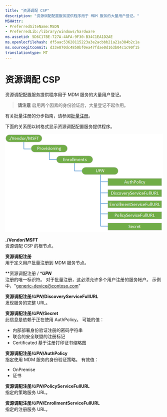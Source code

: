 ```yaml
---
title: "资源调配 CSP"
description: "资源调配配置服务提供程序用于 MDM 服务的大量用户登记。"
MSHAttr:
- PreferredSiteName:MSDN
- PreferredLib:/library/windows/hardware
ms.assetid: 5D6C17BE-727A-4AFA-9F30-B34C1EA1D2AE
ms.openlocfilehash: df5aac53628115223a3e2acbbb21a21a384b2c1a
ms.sourcegitcommit: d33e870dc4850bf0ea47fdae0d163b04c1c90f15
translationtype: MT
---
```

# <a name="provisioning-csp"></a>资源调配 CSP


资源调配配置服务提供程序用于 MDM 服务的大量用户登记。

> **请注意** 启用两个因素的身份验证后，大量登记不起作用。

 

有关批量注册的分步指南，请参阅[批量注册](bulk-enrollment-using-windows-provisioning-tool.md)。

下面的关系图以树格式显示资源调配配置服务提供程序。

![资源调配 csp 图](images/provisioning-csp-provisioning.png)

<a href="" id="--vendor-msft"></a>**./Vendor/MSFT**  
资源调配 CSP 的根节点。

<a href="" id="provisioning-enrollments"></a>**资源调配注册**  
用于定义用户批量注册到 MDM 服务节点。

<a href="" id="provisioning-enrollments-upn"></a>**资源调配注册 / ***_UPN_**  
注册的唯一标识符。 对于批量注册，这必须允许多个用户注册的服务帐户。 示例中，"generic-device@contoso.com"

<a href="" id="provisioning-enrollments-upn-discoveryservicefullurl"></a>**资源调配注册/*UPN*/DiscoveryServiceFullURL**  
发现服务的完整 URL。

<a href="" id="provisioning-enrollments-upn-secret"></a>**资源调配注册/*UPN*/Secret**  
此信息是依赖于正在使用 AuthPolicy。 可能的值︰

-   内部部署身份验证注册的密码字符串
-   联合的安全联盟的注册标记
-   Certificated 基于注册打印证书缩略图

<a href="" id="provisioning-enrollments-upn-authpolicy"></a>**资源调配注册/*UPN*/AuthPolicy**  
指定使用 MDM 服务的身份验证策略。 有效值︰

-   OnPremise
-   证书

<a href="" id="provisioning-enrollments-upn-policyservicefullurl"></a>**资源调配注册/*UPN*/PolicyServiceFullURL**  
指定的策略服务 URL。

<a href="" id="provisioning-enrollments-upn-enrollmentservicefullurl"></a>**资源调配注册/*UPN*/EnrollmentServiceFullURL**  
指定的注册服务 URL。

 

 






